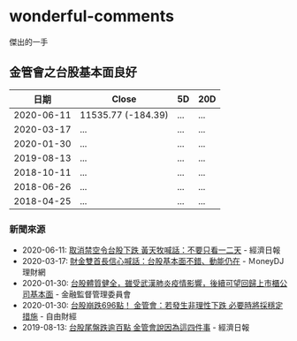 # wonderful-comments
傑出的一手

## 金管會之台股基本面良好

日期 | Close | 5D | 20D
---- | ---- | ---- | ----
2020-06-11 | 11535.77 (-184.39) | ... | ...
2020-03-17 | ... | ... | ...
2020-01-30 | ... | ... | ...
2019-08-13 | ... | ... | ...
2018-10-11 | ... | ... | ...
2018-06-26 | ... | ... | ...
2018-04-25 | ... | ... | ...

### 新聞來源

* 2020-06-11: [取消禁空令台股下跌 黃天牧喊話：不要只看一二天](https://money.udn.com/money/story/5613/4628922) - 經濟日報
* 2020-03-17: [財金雙首長信心喊話：台股基本面不錯、動能仍在](https://www.moneydj.com/KMDJ/News/NewsViewer.aspx?a=b7810678-3bb5-4008-ac4f-1eeccc2d3078) - ＭoneyDJ 理財網
* 2020-01-30: [台股體質健全，雖受武漢肺炎疫情影響，後續可望回歸上市櫃公司基本面](https://www.fsc.gov.tw/ch/home.jsp?id=96&parentpath=0,2&mcustomize=news_view.jsp&dataserno=202001300003&toolsflag=Y&dtable=News) - 金融監督管理委員會
* 2020-01-30: [台股崩跌696點！ 金管會：若發生非理性下跌 必要時將採穩定措施](https://ec.ltn.com.tw/article/breakingnews/3052742) - 自由財經
* 2019-08-13: [台股尾盤跌逾百點 金管會說因為這四件事](https://money.udn.com/money/story/5607/3986797) - 經濟日報
